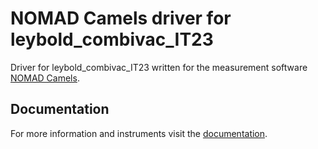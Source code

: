 # NOMAD Camels driver for leybold_combivac_IT23

Driver for leybold_combivac_IT23 written for the measurement software [NOMAD Camels](https://fau-lap.github.io/NOMAD-CAMELS/).


## Documentation

For more information and instruments visit the [documentation](https://fau-lap.github.io/NOMAD-CAMELS/doc/instruments/instruments.html).